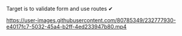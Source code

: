 Target is to validate form and use routes ✔ 

https://user-images.githubusercontent.com/80785349/232777930-e4017fc7-5032-45a4-b2ff-4ed233947b80.mp4

